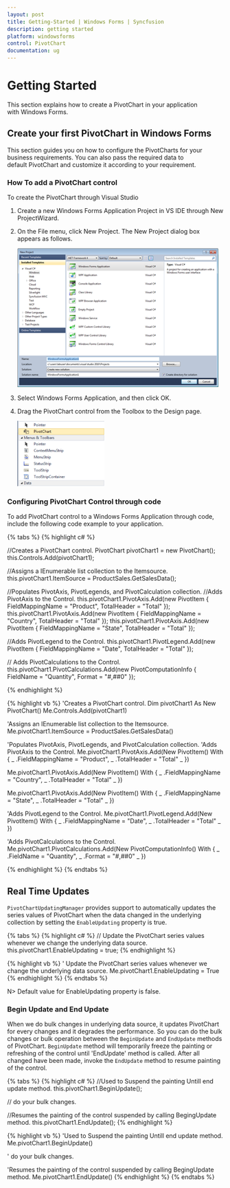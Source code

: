 ```yaml
---
layout: post
title: Getting-Started | Windows Forms | Syncfusion
description: getting started
platform: windowsforms
control: PivotChart
documentation: ug
---
```


# Getting Started

This section explains how to create a PivotChart in your application with Windows Forms.

## Create your first PivotChart in Windows Forms

This section guides you on how to configure the PivotCharts for your business requirements. You can also pass the required data to default PivotChart and customize it according to your requirement.

### How To add a PivotChart control 

To create the PivotChart through Visual Studio

1. Create a new Windows Forms Application Project in VS IDE through New ProjectWizard.
2. On the File menu, click New Project. The New Project dialog box appears as follows.

   ![](Getting-Started_images/Getting-Started_img1.png)
   
3. Select Windows Forms Application, and then click OK.
4. Drag the PivotChart control from the Toolbox to the Design page.

   ![](Getting-Started_images/Getting-Started_img2.png)



### Configuring PivotChart Control through code

To add PivotChart control to a Windows Forms Application through code, include the following code example to your application.

{% tabs %}
{% highlight c# %}

//Creates a PivotChart control.
PivotChart  pivotChart1 = new PivotChart();
this.Controls.Add(pivotChart1);

//Assigns a IEnumerable list collection to the Itemsource.
this.pivotChart1.ItemSource = ProductSales.GetSalesData();

//Populates PivotAxis, PivotLegends, and PivotCalculation collection.
//Adds PivotAxis to the Control.
this.pivotChart1.PivotAxis.Add(new PivotItem { FieldMappingName = "Product", TotalHeader = "Total" });
this.pivotChart1.PivotAxis.Add(new PivotItem { FieldMappingName = "Country", TotalHeader = "Total" });
this.pivotChart1.PivotAxis.Add(new PivotItem { FieldMappingName = "State", TotalHeader = "Total" });

//Adds PivotLegend to the Control.
this.pivotChart1.PivotLegend.Add(new PivotItem { FieldMappingName = "Date", TotalHeader = "Total" });

// Adds PivotCalculations to the Control.
this.pivotChart1.PivotCalculations.Add(new PivotComputationInfo { FieldName = "Quantity", Format = "#,##0" });

{% endhighlight %}

{% highlight vb %}
'Creates a PivotChart control.
Dim pivotChart1 As New PivotChart()
Me.Controls.Add(pivotChart1)

'Assigns an IEnumerable list collection to the Itemsource.
Me.pivotChart1.ItemSource = ProductSales.GetSalesData()

'Populates PivotAxis, PivotLegends, and PivotCalculation collection.
'Adds PivotAxis to the Control.
Me.pivotChart1.PivotAxis.Add(New PivotItem() With { _
 .FieldMappingName = "Product", _
 .TotalHeader = "Total" _
})

Me.pivotChart1.PivotAxis.Add(New PivotItem() With { _
 .FieldMappingName = "Country", _
 .TotalHeader = "Total" _
})

Me.pivotChart1.PivotAxis.Add(New PivotItem() With { _
 .FieldMappingName = "State", _
 .TotalHeader = "Total" _
})

'Adds PivotLegend to the Control.
Me.pivotChart1.PivotLegend.Add(New PivotItem() With { _
 .FieldMappingName = "Date", _
 .TotalHeader = "Total" _
})

'Adds PivotCalculations to the Control.
Me.pivotChart1.PivotCalculations.Add(New PivotComputationInfo() With { _
 .FieldName = "Quantity", _
 .Format = "#,##0" _
})

{% endhighlight %}
{% endtabs %}

## Real Time Updates

`PivotChartUpdatingManager` provides support to automatically updates the series values of PivotChart when the data changed in the underlying collection by setting the `EnableUpdating` property is true.

{% tabs %}
{% highlight c# %}
// Update the PivotChart series values whenever we change the underlying data source.
this.pivotChart1.EnableUpdating = true;
{% endhighlight %}

{% highlight vb %}
' Update the PivotChart series values whenever we change the underlying data source.
Me.pivotChart1.EnableUpdating = True
{% endhighlight %}
{% endtabs %}

N> Default value for EnableUpdating property is false.

### Begin Update and End Update

When we do bulk changes in underlying data source, it updates PivotChart for every changes and it degrades the performance. So you can do the bulk changes or bulk operation between the `BeginUpdate` and `EndUpdate` methods of PivotChart. `BeginUpdate` method will temporarily freeze the painting or refreshing of the control until 'EndUpdate' method is called. After all changed have been made, invoke the `EndUpdate` method to resume painting of the control.

{% tabs %}
{% highlight c# %}
//Used to Suspend the painting Untill end update method.
this.pivotChart1.BeginUpdate();

// do your bulk changes.

//Resumes the painting of the control suspended by calling BegingUpdate method.
this.pivotChart1.EndUpdate();
{% endhighlight %}

{% highlight vb %}
'Used to Suspend the painting Untill end update method.
Me.pivotChart1.BeginUpdate()

' do your bulk changes.

'Resumes the painting of the control suspended by calling BegingUpdate method.
Me.pivotChart1.EndUpdate()
{% endhighlight %}
{% endtabs %}